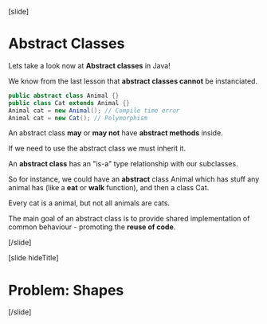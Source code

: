 [slide]

# Abstract Classes

Lets take a look now at **Abstract classes** in Java!

We know from the last lesson that **abstract classes cannot** be instanciated.

```java
public abstract class Animal {} 
public class Cat extends Animal {}
Animal cat = new Animal(); // Compile time error
Animal cat = new Cat(); // Polymorphism
```

An abstract class **may** or **may not** have **abstract methods** inside.

If we need to use the abstract class we must inherit it.

An **abstract class** has an "is-a" type relationship with our subclasses. 

So for instance, we could have an **abstract** class Animal which has stuff any animal has (like a **eat** or **walk** function), and then a class Cat. 

Every cat is a animal, but not all animals are cats.

The main goal of an abstract class is to provide shared implementation of common behaviour - promoting the **reuse of code**.



[/slide]

[slide hideTitle]


# Problem: Shapes


[/slide]